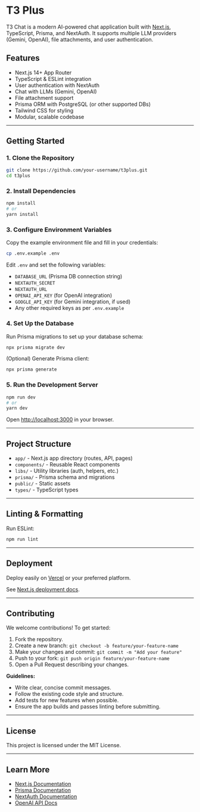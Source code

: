 # T3 Plus

T3 Chat is a modern AI-powered chat application built with [Next.js](https://nextjs.org), TypeScript, Prisma, and NextAuth. It supports multiple LLM providers (Gemini, OpenAI), file attachments, and user authentication.

## Features

- Next.js 14+ App Router
- TypeScript & ESLint integration
- User authentication with NextAuth
- Chat with LLMs (Gemini, OpenAI)
- File attachment support
- Prisma ORM with PostgreSQL (or other supported DBs)
- Tailwind CSS for styling
- Modular, scalable codebase

---

## Getting Started

### 1. Clone the Repository

```bash
git clone https://github.com/your-username/t3plus.git
cd t3plus
```

### 2. Install Dependencies

```bash
npm install
# or
yarn install
```

### 3. Configure Environment Variables

Copy the example environment file and fill in your credentials:

```bash
cp .env.example .env
```

Edit `.env` and set the following variables:

- `DATABASE_URL` (Prisma DB connection string)
- `NEXTAUTH_SECRET`
- `NEXTAUTH_URL`
- `OPENAI_API_KEY` (for OpenAI integration)
- `GOOGLE_API_KEY` (for Gemini integration, if used)
- Any other required keys as per `.env.example`

### 4. Set Up the Database

Run Prisma migrations to set up your database schema:

```bash
npx prisma migrate dev
```

(Optional) Generate Prisma client:

```bash
npx prisma generate
```

### 5. Run the Development Server

```bash
npm run dev
# or
yarn dev
```

Open [http://localhost:3000](http://localhost:3000) in your browser.

---

## Project Structure

- `app/` - Next.js app directory (routes, API, pages)
- `components/` - Reusable React components
- `libs/` - Utility libraries (auth, helpers, etc.)
- `prisma/` - Prisma schema and migrations
- `public/` - Static assets
- `types/` - TypeScript types

---

## Linting & Formatting

Run ESLint:

```bash
npm run lint
```

---

## Deployment

Deploy easily on [Vercel](https://vercel.com/new?utm_medium=default-template&filter=next.js&utm_source=create-next-app&utm_campaign=create-next-app-readme) or your preferred platform.

See [Next.js deployment docs](https://nextjs.org/docs/app/building-your-application/deploying).

---

## Contributing

We welcome contributions! To get started:

1. Fork the repository.
2. Create a new branch: `git checkout -b feature/your-feature-name`
3. Make your changes and commit: `git commit -m "Add your feature"`
4. Push to your fork: `git push origin feature/your-feature-name`
5. Open a Pull Request describing your changes.

**Guidelines:**

- Write clear, concise commit messages.
- Follow the existing code style and structure.
- Add tests for new features when possible.
- Ensure the app builds and passes linting before submitting.

---

## License

This project is licensed under the MIT License.

---

## Learn More

- [Next.js Documentation](https://nextjs.org/docs)
- [Prisma Documentation](https://www.prisma.io/docs/)
- [NextAuth Documentation](https://next-auth.js.org/)
- [OpenAI API Docs](https://platform.openai.com/docs/)
